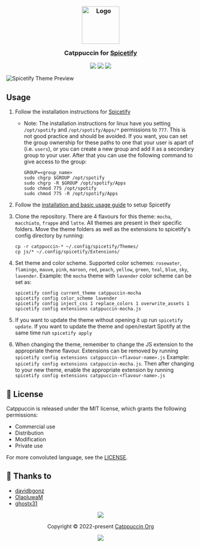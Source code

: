 <h3 align="center">
	<img src="https://raw.githubusercontent.com/catppuccin/catppuccin/main/assets/logos/exports/1544x1544_circle.png" width="100" alt="Logo"/><br/>
	<img src="https://raw.githubusercontent.com/catppuccin/catppuccin/main/assets/misc/transparent.png" height="30" width="0px"/>
	Catppuccin for <a href="https://github.com/spicetify/spicetify-cli">Spicetify</a>
	<img src="https://raw.githubusercontent.com/catppuccin/catppuccin/main/assets/misc/transparent.png" height="30" width="0px"/>
</h3>

<p align="center">
    <a href="https://github.com/catppuccin/spicetify/stargazers"><img src="https://img.shields.io/github/stars/catppuccin/spicetify?colorA=363a4f&colorB=b7bdf8&style=for-the-badge"></a>
    <a href="https://github.com/catppuccin/spicetify/issues"><img src="https://img.shields.io/github/issues/catppuccin/spicetify?colorA=363a4f&colorB=f5a97f&style=for-the-badge"></a>
    <a href="https://github.com/catppuccin/spicetify/contributors"><img src="https://img.shields.io/github/contributors/catppuccin/spicetify?colorA=363a4f&colorB=a6da95&style=for-the-badge"></a>
</p>

![Spicetify Theme Preview](assets/preview.png)

## Usage

1. Follow the installation instructions for [Spicetify](https://spicetify.app/docs/getting-started)
   * Note: The installation instructions for linux have you setting `/opt/spotify` and `/opt/spotify/Apps/*` permissions to `777`. This is not good practice and should be avoided. If you want, you can set the group ownership for these paths to one that your user is apart of (i.e. `users`), or you can create a new group and add it as a secondary group to your user. After that you can use the following command to give access to the group:
      ```
      GROUP=<group_name>
      sudo chgrp $GROUP /opt/spotify
      sudo chgrp -R $GROUP /opt/spotify/Apps
      sudo chmod 775 /opt/spotify
      sudo chmod 775 -R /opt/spotify/Apps
      ```
2. Follow the [installation and basic usage guide](https://spicetify.app/docs/getting-started) to setup Spicetify

3. Clone the repository. There are 4 flavours for this theme: `mocha`, `macchiato`, `frappe` and `latte`. All themes are present in their specific folders. Move the theme folders as well as the extensions to spicetify's config directory by running:
      ```
      cp -r catppuccin-* ~/.config/spicetify/Themes/
      cp js/* ~/.config/spicetify/Extensions/
      ```

4. Set theme and color scheme. Supported color schemes: `rosewater`, `flamingo`, `mauve`, `pink`, `maroon`, `red`, `peach`, `yellow`, `green`, `teal`, `blue`, `sky`, `lavender`. Example: the `mocha` theme with `lavender` color scheme can be set as:
   ```
   spicetify config current_theme catppuccin-mocha
   spicetify config color_scheme lavender
   spicetify config inject_css 1 replace_colors 1 overwrite_assets 1
   spicetify config extensions catppuccin-mocha.js
   ```
5. If you want to update the theme without opening it up run `spicetify update`. If you want to update the theme and open/restart Spotify at the same time run `spicetify apply`
6. When changing the theme, remember to change the JS extension to the appropriate theme flavour. Extensions can be removed by running `spicetify config extensions catppuccin-<flavour-name>.js` Example: `spicetify config extensions catppuccin-mocha.js`. Then after changing to your new theme, enable the appropriate extension by running `spicetify config extensions catppuccin-<flavour-name>.js` 
## 📜 License

Catppuccin is released under the MIT license, which grants the following permissions:

-   Commercial use
-   Distribution
-   Modification
-   Private use

For more convoluted language, see the [LICENSE](https://github.com/catppuccin/catppuccin/blob/main/LICENSE).

## 💝 Thanks to

- [davidbgonz](https://github.com/davidbgonz)
- [OlaoluwaM](https://github.com/OlaoluwaM)
- [ghostx31](https://github.com/ghostx31)

<p align="center"><img src="https://raw.githubusercontent.com/catppuccin/catppuccin/main/assets/footers/gray0_ctp_on_line.svg?sanitize=true" /></p>
<p align="center">Copyright &copy; 2022-present <a href="https://github.com/catppuccin" target="_blank">Catppuccin Org</a>
<p align="center"><a href="https://github.com/catppuccin/catppuccin/blob/main/LICENSE"><img src="https://img.shields.io/static/v1.svg?style=for-the-badge&label=License&message=MIT&logoColor=d9e0ee&colorA=363a4f&colorB=b7bdf8"/></a></p>

